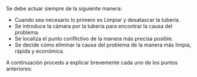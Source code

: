 Se debe actuar siempre de la siguiente manera:

 * Cuando sea necesario lo primero es Limpiar y desatascar la tubería.
 * Se introduce la cámara por la tubería para encontrar la causa del problema.
 * Se localiza el punto conflictivo de la manera más precisa posible.
 * Se decide cómo eliminar la causa del problema de la manera más limpia, rápida y económica.

A continuación procedo a explicar brevemente cada uno de los puntos anteriores:

